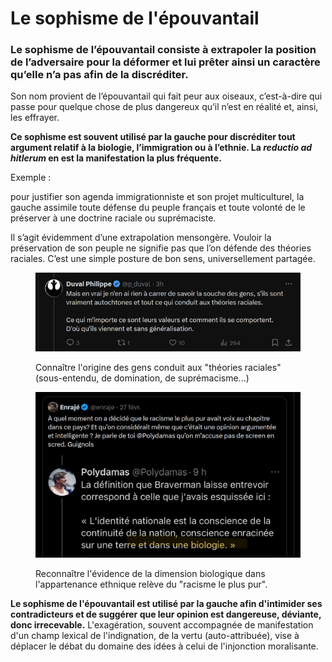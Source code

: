 # Le sophisme de l'épouvantail

### Le sophisme de l’épouvantail consiste à extrapoler la position de l’adversaire pour la déformer et lui prêter ainsi un caractère qu’elle n’a pas afin de la discréditer.

Son nom provient de l’épouvantail qui fait peur aux oiseaux, c’est-à-dire qui passe pour quelque chose de plus dangereux qu’il n’est en réalité et, ainsi, les effrayer.

**Ce sophisme est souvent utilisé par la gauche pour discréditer tout argument relatif à la biologie, l’immigration ou à l’ethnie. La&#x20;**_**reductio ad hitlerum**_**&#x20;en est la manifestation la plus fréquente.**

Exemple :&#x20;

pour justifier son agenda immigrationniste et son projet multiculturel, la gauche assimile toute défense du peuple français et toute volonté de le préserver à une doctrine raciale ou suprémaciste.

Il s’agit évidemment d’une extrapolation mensongère. Vouloir la préservation de son peuple ne signifie pas que l’on défende des théories raciales. C’est une simple posture de bon sens, universellement partagée.



<figure><img src=".gitbook/assets/GklPXRbXEAA_DPV.png" alt=""><figcaption><p>Connaître l'origine des gens conduit aux "théories raciales" (sous-entendu, de domination, de suprémacisme...)</p></figcaption></figure>

<figure><img src=".gitbook/assets/image.png" alt="" width="563"><figcaption><p>Reconnaître l'évidence de la dimension biologique dans l'appartenance ethnique relève du "racisme le plus pur".</p></figcaption></figure>

**Le sophisme de l'épouvantail est utilisé par la gauche afin d'intimider ses contradicteurs et de suggérer que leur opinion est dangereuse, déviante, donc irrecevable.** L'exagération, souvent accompagnée de manifestation d'un champ lexical de l'indignation, de la vertu (auto-attribuée), vise à déplacer le débat du domaine des idées à celui de l'injonction moralisante.
